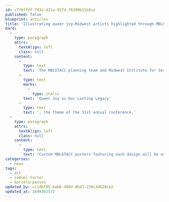 ```yaml
---
id: c7f6ffdf-793a-421a-92fd-76389b11b8ce
published: false
blueprint: articles
title: 'Illustrating queer joy—Midwest artists highlighted through MBLGTACC commissioned art'
bard:
  -
    type: paragraph
    attrs:
      textAlign: left
      class: null
    content:
      -
        type: text
        text: 'The MBLGTACC planning team and Midwest Institute for Sexuality and Gender Diversity will feature the creative work of Samuel Turner and Marcela Passos in Lexington this week. The selection followed their submissions for an open, public commission of art by LGBTQIA+ Midwesterners, and artists were asked to reflect on the meanings and possibilities of '
      -
        type: text
        marks:
          -
            type: italic
        text: 'Queer Joy as Our Lasting Legacy'
      -
        type: text
        text: ', the theme of the 31st annual conference.'
  -
    type: paragraph
    attrs:
      textAlign: left
      class: null
    content:
      -
        type: text
        text: "Custom MBLGTACC posters featuring each design will be available for free to attendees at the Maker Market and Vendor Fair, while supplies last. Turner's submission was also chosen for the cover of the keepsake program booklet. Both artists were compensated for their time and labor."
categories:
  - news
tags:
  - art
  - samuel-turner
  - marcela-passos
updated_by: cc1d6f85-bab6-480d-8bd1-226c3d628cb2
updated_at: 1698362572
---
```


